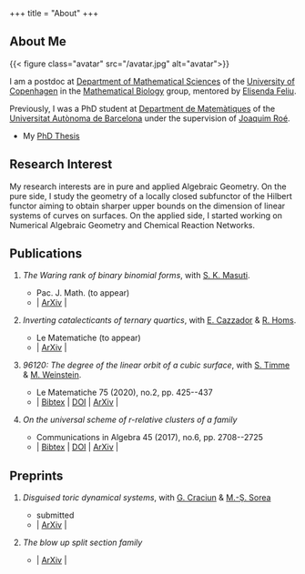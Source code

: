 +++
title = "About"
+++

## About Me

{{< figure class="avatar" src="/avatar.jpg" alt="avatar">}}

I am a postdoc at [Department of Mathematical Sciences](https://www.math.ku.dk/english/) of the [University of Copenhagen](https://www.ku.dk/english/) in the [Mathematical Biology](https://www.math.ku.dk/english/research/spt/reaction-networks/) group, mentored by [Elisenda Feliu](http://web.math.ku.dk/~efeliu/).

Previously, I was a PhD student at [Department de Matemàtiques](https://www.uab.cat/matematiques/) of the [
Universitat Autònoma de Barcelona](https://www.uab.cat/) under the supervision of [Joaquim Roé](https://mat.uab.cat/~jroe/).


* My [PhD Thesis](/documents/BrustengaMoncusiL-thesis.pdf)



## Research Interest

My research interests are in pure and applied Algebraic Geometry.
On the pure side, I study the geometry of a locally closed subfunctor of the Hilbert functor
aiming to obtain sharper upper bounds on the dimension of linear systems of curves on surfaces.
On the applied side, I started working on Numerical Algebraic Geometry and Chemical Reaction Networks.<br />

## Publications

1. *The Waring rank of binary binomial forms*, with [S. K. Masuti](https://www.cmi.ac.in/people/fac-profile.php?id=shreedevikm).  
   * Pac. J. Math. (to appear)  
   * | [ArXiv](https://arxiv.org/abs/2106.15658) |
   <!-- We establish an explicit formula for the Waring rank of every binary binomial form. -->

2. *Inverting catalecticants of ternary quartics*, with [E. Cazzador](https://www.mn.uio.no/math/english/people/aca/elisacaz/) & [R. Homs](https://roserhp.github.io/).  
   * Le Matematiche (to appear)
   * | [ArXiv](https://arxiv.org/abs/2105.10555) |  
    
3. *96120: The degree of the linear orbit of a cubic surface*, with [S. Timme](https://sascha.timme.xyz/) & [M. Weinstein](https://math.berkeley.edu/~maddie/).  
   * Le Matematiche 75 (2020), no.2, pp. 425--437
   * | [Bibtex](/bibtex/DegreeOrbitCubic.bib) | [DOI](https://doi.org/10.4418/2020.75.2.2) | [ArXiv](https://arxiv.org/abs/1909.06620) |
   
4. *On the universal scheme of r-relative clusters of a family*
   * Communications in Algebra 45 (2017), no.6, pp. 2708--2725  
   * | [Bibtex](/bibtex/BrustengaMoncusi2017.bib) | [DOI](https://doi.org/10.1080/00927872.2016.1175452) | [ArXiv](https://arxiv.org/abs/1408.0552) |

## Preprints

1. *Disguised toric dynamical systems*, with [G. Craciun](https://people.math.wisc.edu/~craciun/) & [M.-Ş. Sorea](https://sites.google.com/view/mirunastefanasorea/)
   * submitted
   * | [ArXiv](https://arxiv.org/abs/2006.01289) |

2. *The blow up split section family*
   * | [ArXiv](https://arxiv.org/abs/1808.03062) |

<!-- ## Typography -->

<!-- This is a [link](http://google.com). Something *italics* and something **bold**. -->

<!-- Here is a table: -->

<!-- Year | Award | Category -->
<!-- -----|-------|-------- -->
<!-- 2014 | Emmy  | Won Outstanding Lead Actor in a miniseries or a movie -->
<!-- 2015 | BAFTA | Nominated for Best Leading Actor for Sherlock -->
<!-- 2014 | Satellite | Won Best Actor miniseries or television film -->

<!-- Here is a horizontal rule: -->

<!-- --- -->

<!-- Here is a blockquote: -->

<!-- > To a great mind, nothing is little -->

<!-- Here is a `code` block: -->

<!-- ```python -->
<!-- def is_elementary(): -->
<!--   return True -->
<!-- ``` -->

<!-- ## References -->

<!-- * Foo Bar: Head of Department, Placeholder Names, Lorem -->
<!-- * John Doe: Associate Professor, Department of Computer Science, Ipsum -->

<!-- [^1]: This is the first footnote. -->
<!-- [^2]: This is the second footnote. -->

